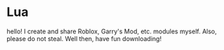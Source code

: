 # Lua
hello! I create and share Roblox, Garry's Mod, etc. modules myself. Also, please do not steal. Well then, have fun downloading!
